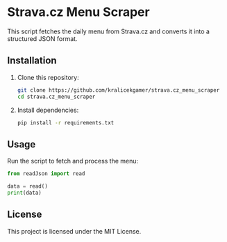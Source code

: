 # Strava.cz Menu Scraper
This script fetches the daily menu from Strava.cz and converts it into a structured JSON format.
## Installation
1. Clone this repository:
    ```bash
    git clone https://github.com/kralicekgamer/strava.cz_menu_scraper
    cd strava.cz_menu_scraper
    ```

2. Install dependencies:
    ```bash
    pip install -r requirements.txt
    ```

## Usage
Run the script to fetch and process the menu:
```python
from readJson import read

data = read()
print(data)
```

## License
This project is licensed under the MIT License.

